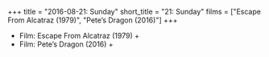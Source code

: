 +++
title = "2016-08-21: Sunday"
short_title = "21: Sunday"
films = ["Escape From Alcatraz (1979)", "Pete’s Dragon (2016)"]
+++


* Film: Escape From Alcatraz (1979) +
* Film: Pete’s Dragon (2016) +
